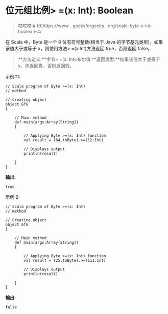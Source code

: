 # 位元组比例> =(x: Int): Boolean

> 哎哎哎:# t0]https://www . geeksforgeeks . org/scale-byte-x-int-boolean-4/

在 Scala 中，Byte 是一个 8 位有符号整数(相当于 Java 的字节基元类型)。如果该值大于或等于 x，则使用方法> =(x:Int)方法返回 true，否则返回 false。

> **方法定义:**字节> =(x: Int):布尔值
> **返回类型:**如果该值大于或等于 x，则返回真，否则返回假。

示例#1:

```
// Scala program of Byte >=(x: Int)
// method 

// Creating object 
object GfG 
{ 

    // Main method 
    def main(args:Array[String]) 
    { 

        // Applying Byte >=(x: Int) function 
        val result = (64.toByte).>=(12:Int) 

        // Displays output 
        println(result) 

    } 
} 
```

**输出:**

```
true
```

示例 2:

```
// Scala program of Byte >=(x: Int)
// method 

// Creating object 
object GfG 
{ 

    // Main method 
    def main(args:Array[String]) 
    { 

        // Applying Byte >=(x: Int) function 
        val result = (25.toByte).>=(111:Int) 

        // Displays output 
        println(result) 

    } 
} 
```

**输出:**

```
false
```